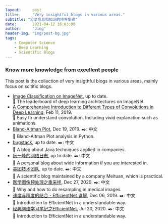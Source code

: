 ```yaml
---
layout:     post
title:      "Very insightful blogs in various areas."
subtitle: "分享信息和知识的博客集锦"
date:       2021-04-12 16:03:00
author:     "Jing"
header-img: "img/post-bg.jpg"
tags:
    - Computer Science
    - Deep Learning
    - Scientific Blogs
---
```


### Know more knowledge from excellent people
This post is the collection of very insigthful blogs in various areas, mainly focus on scitific blogs. 

* [Image Classification on ImageNet](https://paperswithcode.com/sota/image-classification-on-imagenet), up to date.    
🚩 The leaderboard of deep learning architectures on ImageNet.
* [A Comprehensive Introduction to Different Types of Convolutions in Deep Learning](https://towardsdatascience.com/a-comprehensive-introduction-to-different-types-of-convolutions-in-deep-learning-669281e58215), Feb 11, 2019.    
🚩 Easy to understand convolution. Including vivid explanation such as animations.
* [Bland-Altman Plot](https://cloud.tencent.com/developer/article/1556951), Dec 19, 2019. ✒️: 中文    
🚩 Bland-Altman Plot analysis in Python.    
* [bugstack](https://bugstack.cn/), up to date.  ✒️: 中文          
🚩 A blog about Java techniques applied in companies.    
* [阮一峰的网络日志](http://www.ruanyifeng.com/blog/),  up to date.  ✒️: 中文          
🚩 A personal blog about wide information if you are interested in.    
* [美团技术团队](https://tech.meituan.com/), up to date.  ✒️: 中文          
🚩 A scientific blog maintained by a company Meituan, which is practical.    
* [医学图像预处理之重采样](https://blog.csdn.net/qq_41776781/article/details/111816242), Dec 27, 2020.  ✒️: 中文          
🚩 Why and how to do resampling in medical images.
* [速度与精度的结合 - EfficientNet 详解](https://github.com/qubvel/efficientnet), Dec 06, 2019.  ✒️: 中文          
🚩 Introduction to EfficientNet in a understandable way.    
* [经典网络学习笔记之EfficientNet](http://www.sxlwork.top/2020/07/20/2020-7-20-%E7%BB%8F%E5%85%B8%E7%BD%91%E7%BB%9C%E5%AD%A6%E4%B9%A0%E7%AC%94%E8%AE%B0%E4%B9%8BEfficientNet/), Jul 20, 2020.  ✒️: 中文        
🚩 Introduction to EfficientNet in a understandable way.  
